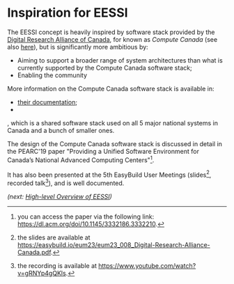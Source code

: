 # Inspiration for EESSI

The EESSI concept is heavily inspired by software stack provided by the
[Digital Research Alliance of Canada](https://alliancecan.ca/en/about/alliance),
for known as *Compute Canada* (see also [here](cvmfs/repositories.md)), but is significantly more ambitious by:

* Aiming to support a broader range of system architectures than what is currently supported by the
  Compute Canada software stack;
* Enabling the community


More information on the Compute Canada software stack is available in:

* [their documentation]();
* 

, which is a shared software stack used on all 5 major national systems in Canada and a bunch of smaller ones.

The design of the Compute Canada software stack is discussed in detail in the PEARC'19 paper "Providing a Unified Software Environment for Canada’s National Advanced Computing Centers"[^2].

It has also been presented at the 5th EasyBuild User Meetings (slides[^3], recorded talk[^4]), and is well documented.

[^2]: you can access the paper via the following link: https://dl.acm.org/doi/10.1145/3332186.3332210.

[^3]: the slides are available at https://easybuild.io/eum23/eum23_008_Digital-Research-Alliance-Canada.pdf.

[^4]: the recording is available at https://www.youtube.com/watch?v=gRNYp4gQKls.


*(next: [High-level Overview of EESSI](high-level-overview.md))*
